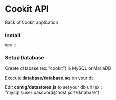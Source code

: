# Cookit API

Back of Cookit application

### Install

```shell
npm i
```

### Setup Database

Create database (ex: "cookit") in MySQL or MariaDB

Execute **database/database.sql** on your db.

Edit **config/datastores.js** to set your db url (ex : "mysql://user:password@host:port/database")
